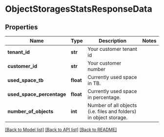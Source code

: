 # ObjectStoragesStatsResponseData

## Properties
Name | Type | Description | Notes
------------ | ------------- | ------------- | -------------
**tenant_id** | **str** | Your customer tenant id | 
**customer_id** | **str** | Your customer number | 
**used_space_tb** | **float** | Currently used space in TB. | 
**used_space_percentage** | **float** | Currently used space in percentage. | 
**number_of_objects** | **int** | Number of all objects (i.e. files and folders) in object storage. | 

[[Back to Model list]](../README.md#documentation-for-models) [[Back to API list]](../README.md#documentation-for-api-endpoints) [[Back to README]](../README.md)

